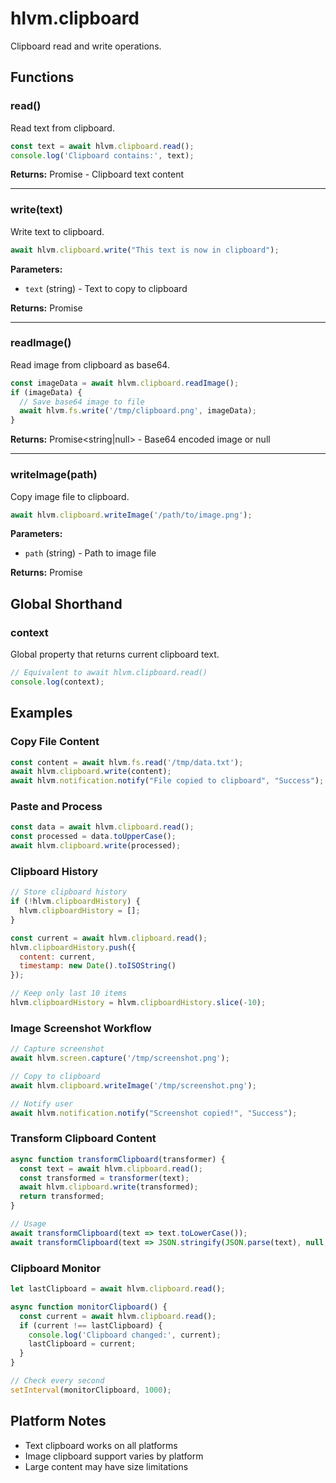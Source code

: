 # hlvm.clipboard

Clipboard read and write operations.

## Functions

### read()

Read text from clipboard.

```javascript
const text = await hlvm.clipboard.read();
console.log('Clipboard contains:', text);
```

**Returns:** Promise<string> - Clipboard text content

---

### write(text)

Write text to clipboard.

```javascript
await hlvm.clipboard.write("This text is now in clipboard");
```

**Parameters:**
- `text` (string) - Text to copy to clipboard

**Returns:** Promise<void>

---

### readImage()

Read image from clipboard as base64.

```javascript
const imageData = await hlvm.clipboard.readImage();
if (imageData) {
  // Save base64 image to file
  await hlvm.fs.write('/tmp/clipboard.png', imageData);
}
```

**Returns:** Promise<string|null> - Base64 encoded image or null

---

### writeImage(path)

Copy image file to clipboard.

```javascript
await hlvm.clipboard.writeImage('/path/to/image.png');
```

**Parameters:**
- `path` (string) - Path to image file

**Returns:** Promise<void>

## Global Shorthand

### context

Global property that returns current clipboard text.

```javascript
// Equivalent to await hlvm.clipboard.read()
console.log(context);
```

## Examples

### Copy File Content

```javascript
const content = await hlvm.fs.read('/tmp/data.txt');
await hlvm.clipboard.write(content);
await hlvm.notification.notify("File copied to clipboard", "Success");
```

### Paste and Process

```javascript
const data = await hlvm.clipboard.read();
const processed = data.toUpperCase();
await hlvm.clipboard.write(processed);
```

### Clipboard History

```javascript
// Store clipboard history
if (!hlvm.clipboardHistory) {
  hlvm.clipboardHistory = [];
}

const current = await hlvm.clipboard.read();
hlvm.clipboardHistory.push({
  content: current,
  timestamp: new Date().toISOString()
});

// Keep only last 10 items
hlvm.clipboardHistory = hlvm.clipboardHistory.slice(-10);
```

### Image Screenshot Workflow

```javascript
// Capture screenshot
await hlvm.screen.capture('/tmp/screenshot.png');

// Copy to clipboard
await hlvm.clipboard.writeImage('/tmp/screenshot.png');

// Notify user
await hlvm.notification.notify("Screenshot copied!", "Success");
```

### Transform Clipboard Content

```javascript
async function transformClipboard(transformer) {
  const text = await hlvm.clipboard.read();
  const transformed = transformer(text);
  await hlvm.clipboard.write(transformed);
  return transformed;
}

// Usage
await transformClipboard(text => text.toLowerCase());
await transformClipboard(text => JSON.stringify(JSON.parse(text), null, 2));
```

### Clipboard Monitor

```javascript
let lastClipboard = await hlvm.clipboard.read();

async function monitorClipboard() {
  const current = await hlvm.clipboard.read();
  if (current !== lastClipboard) {
    console.log('Clipboard changed:', current);
    lastClipboard = current;
  }
}

// Check every second
setInterval(monitorClipboard, 1000);
```

## Platform Notes

- Text clipboard works on all platforms
- Image clipboard support varies by platform
- Large content may have size limitations